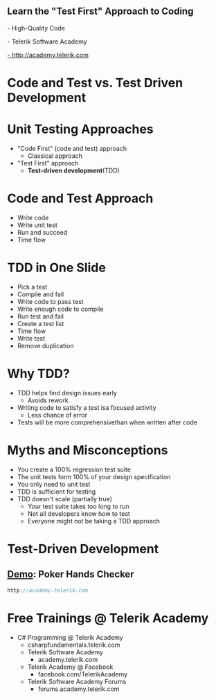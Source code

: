 <!-- section start -->

## Learn the "Test First" Approach to Coding
<!-- <img class="slide-image" showInPresentation="true" src="imgs/pic00.png" style="top:6.10%; left:92.50%; width:12.09%; z-index:-1" /> -->
<!-- <img class="slide-image" showInPresentation="true" src="imgs/pic01.png" style="top:53.00%; left:65.50%; width:37.53%; z-index:-1" /> -->
<!-- <img class="slide-image" showInPresentation="true" src="imgs/pic02.png" style="top:6.17%; left:29.47%; width:49.37%; z-index:-1" /> -->
<!-- <img class="slide-image" showInPresentation="true" src="imgs/pic03.png" style="top:47.09%; left:53.26%; width:17.08%; z-index:-1" /> -->
<div class="signature">
	<p class="signature-course">- High-Quality Code</p>
	<p class="signature-initiative">- Telerik Software Academy</p>
	<a href="- http://academy.telerik.com " class="signature-link">- http://academy.telerik.com </a>
</div>




<!-- section start -->
# Code and Test vs. Test Driven Development
<!-- <img class="slide-image" showInPresentation="true" src="imgs/pic04.png" style="top:11.70%; left:17.78%; width:61.43%; z-index:-1" /> -->
<!-- <img class="slide-image" showInPresentation="true" src="imgs/pic05.png" style="top:11.70%; left:23.39%; width:61.71%; z-index:-1" /> -->


# Unit Testing Approaches
- "Code First" (code and test) approach
  - Classical approach
- "Test First" approach
  - **Test-driven development**(TDD)
<!-- <img class="slide-image" showInPresentation="true" src="imgs/pic06.png" style="top:21.10%; left:77.99%; width:26.41%; z-index:-1" /> -->
<!-- <img class="slide-image" showInPresentation="true" src="imgs/pic07.png" style="top:52.01%; left:21.93%; width:64.46%; z-index:-1" /> -->


# Code and Test Approach
- Write code
- Write unit test
- Run and succeed
- Time flow


# TDD in One Slide
<!-- <img class="slide-image" showInPresentation="true" src="imgs/pic08.png" style="top:13.87%; left:28.07%; width:49.19%; z-index:-1" /> -->



- Pick а test
- Compile and fail
- Write code to pass test 
- Write enough code to compile
- Run test and fail
- Create a test list
- Time flow
- Write test
- Remove duplication


# Why TDD?
- TDD helps find design issues early
  - Avoids rework
- Writing code to satisfy a test isa focused activity
  - Less chance of error
- Tests will be more comprehensivethan when written after code
<!-- <img class="slide-image" showInPresentation="true" src="imgs/pic09.png" style="top:52.91%; left:80.13%; width:23.52%; z-index:-1" /> -->
<!-- <img class="slide-image" showInPresentation="true" src="imgs/pic10.png" style="top:22.22%; left:84.49%; width:15.31%; z-index:-1" /> -->


# Myths and Misconceptions
- You create a 100% regression test suite
- The unit tests form 100% of your design specification
- You only need to unit test
- TDD is sufficient for testing
- TDD doesn't scale (partially true)
  - Your test suite takes too long to run
  - Not all developers know how to test
  - Everyone might not be taking a TDD approach


# Test-Driven Development
## [Demo](): Poker Hands Checker
<!-- <img class="slide-image" showInPresentation="true" src="imgs/pic11.png" style="top:16.47%; left:33.82%; width:42.05%; z-index:-1" /> -->
<!-- <img class="slide-image" showInPresentation="true" src="imgs/pic12.png" style="top:4.41%; left:76.72%; width:29.38%; z-index:-1" /> -->




```js
http://academy.telerik.com
```



# Free Trainings @ Telerik Academy
- C# Programming @ Telerik Academy
    - csharpfundamentals.telerik.com
  - Telerik Software Academy
    - academy.telerik.com
  - Telerik Academy @ Facebook
    - facebook.com/TelerikAcademy
  - Telerik Software Academy Forums
    - forums.academy.telerik.com
<!-- <img class="slide-image" showInPresentation="true" src="imgs/pic13.png" style="top:60.37%; left:92.39%; width:13.45%; z-index:-1" /> -->
<!-- <img class="slide-image" showInPresentation="true" src="imgs/pic14.png" style="top:30.85%; left:68.14%; width:36.30%; z-index:-1" /> -->
<!-- <img class="slide-image" showInPresentation="true" src="imgs/pic15.png" style="top:46.32%; left:95.14%; width:10.85%; z-index:-1" /> -->
<!-- <img class="slide-image" showInPresentation="true" src="imgs/pic16.png" style="top:13.00%; left:92.85%; width:13.01%; z-index:-1" /> -->




